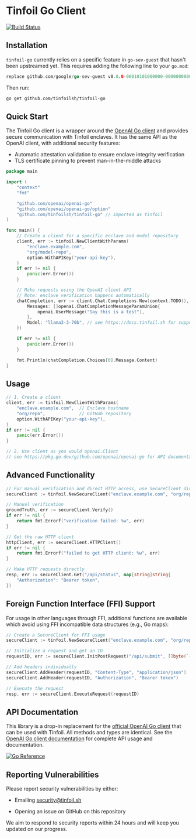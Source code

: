 # Tinfoil Go Client

[![Build Status](https://github.com/tinfoilsh/tinfoil-go/actions/workflows/test.yml/badge.svg)](https://github.com/tinfoilsh/tinfoil-go/actions)

## Installation

`tinfoil-go` currently relies on a specific feature in `go-sev-guest` that hasn't been upstreamed yet. This requires adding the following line to your `go.mod`:

```go
replace github.com/google/go-sev-guest v0.0.0-00010101000000-000000000000 => github.com/jraman567/go-sev-guest v0.0.0-20250117204014-6339110611c9
```

Then run:

```bash
go get github.com/tinfoilsh/tinfoil-go
```

## Quick Start

The Tinfoil Go client is a wrapper around the [OpenAI Go client](https://pkg.go.dev/github.com/openai/openai-go) and provides secure communication with Tinfoil enclaves. It has the same API as the OpenAI client, with additional security features:

- Automatic attestation validation to ensure enclave integrity verification
- TLS certificate pinning to prevent man-in-the-middle attacks

```go
package main

import (
	"context"
	"fmt"

	"github.com/openai/openai-go"
	"github.com/openai/openai-go/option"
	"github.com/tinfoilsh/tinfoil-go" // imported as tinfoil
)

func main() {
	// Create a client for a specific enclave and model repository
	client, err := tinfoil.NewClientWithParams(
		"enclave.example.com",
		"org/model-repo",
		option.WithAPIKey("your-api-key"),
	)
	if err != nil {
		panic(err.Error())
	}

	// Make requests using the OpenAI client API
	// Note: enclave verification happens automatically
	chatCompletion, err := client.Chat.Completions.New(context.TODO(), openai.ChatCompletionNewParams{
		Messages: []openai.ChatCompletionMessageParamUnion{
			openai.UserMessage("Say this is a test"),
		},
		Model: "llama3-3-70b", // see https://docs.tinfoil.sh for supported models
	})

	if err != nil {
		panic(err.Error())
	}

	fmt.Println(chatCompletion.Choices[0].Message.Content)
}
```

## Usage

```go
// 1. Create a client
client, err := tinfoil.NewClientWithParams(
	"enclave.example.com",  // Enclave hostname
	"org/repo",             // GitHub repository
	option.WithAPIKey("your-api-key"),
)
if err != nil {
	panic(err.Error())
}

// 2. Use client as you would openai.Client 
// see https://pkg.go.dev/github.com/openai/openai-go for API documentation
```

## Advanced Functionality

```go
// For manual verification and direct HTTP access, use SecureClient directly
secureClient := tinfoil.NewSecureClient("enclave.example.com", "org/repo")

// Manual verification
groundTruth, err := secureClient.Verify()
if err != nil {
	return fmt.Errorf("verification failed: %w", err)
}

// Get the raw HTTP client 
httpClient, err := secureClient.HTTPClient()
if err != nil {
	return fmt.Errorf("failed to get HTTP client: %w", err)
}

// Make HTTP requests directly 
resp, err := secureClient.Get("/api/status", map[string]string{
	"Authorization": "Bearer token",
})
```

## Foreign Function Interface (FFI) Support

For usage in other languages through FFI, additional functions are available which avoid using FFI incompatible data structures (e.g., Go maps):

```go
// Create a SecureClient for FFI usage
secureClient := tinfoil.NewSecureClient("enclave.example.com", "org/repo")

// Initialize a request and get an ID
requestID, err := secureClient.InitPostRequest("/api/submit", []byte(`{"key":"value"}`))

// Add headers individually
secureClient.AddHeader(requestID, "Content-Type", "application/json")
secureClient.AddHeader(requestID, "Authorization", "Bearer token")

// Execute the request
resp, err := secureClient.ExecuteRequest(requestID)
```

## API Documentation

This library is a drop-in replacement for the [official OpenAI Go client](https://github.com/openai/openai-go) that can be used with Tinfoil. All methods and types are identical. See the [OpenAI Go client documentation](https://pkg.go.dev/github.com/openai/openai-go) for complete API usage and documentation.

[![Go Reference](https://pkg.go.dev/badge/github.com/openai/openai-go.svg)](https://pkg.go.dev/github.com/openai/openai-go)

## Reporting Vulnerabilities

Please report security vulnerabilities by either:

- Emailing [security@tinfoil.sh](mailto:security@tinfoil.sh)

- Opening an issue on GitHub on this repository

We aim to respond to security reports within 24 hours and will keep you updated on our progress.

